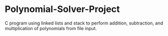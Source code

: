 # Polynomial-Solver-Project
C program using linked lists and stack to perform addition, subtraction, and multiplication of polynomials from file input.
